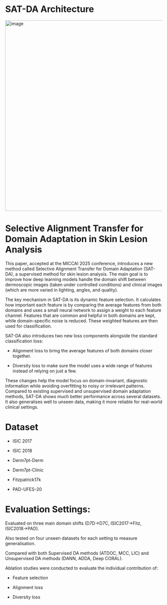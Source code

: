 # SAT-DA Architecture
<img width="612" alt="image" src="https://github.com/user-attachments/assets/18317d8a-d6e1-4d16-bbec-2373cff1fbf8" />

# Selective Alignment Transfer for Domain Adaptation in Skin Lesion Analysis

This paper, accepted at the MICCAI 2025 conference, introduces a new method called Selective Alignment Transfer for Domain Adaptation (SAT-DA), a supervised method for skin lesion analysis. The main goal is to improve how deep learning models handle the domain shift between dermoscopic images (taken under controlled conditions) and clinical images (which are more varied in lighting, angles, and quality).

The key mechanism in SAT-DA is its dynamic feature selection. It calculates how important each feature is by comparing the average features from both domains and uses a small neural network to assign a weight to each feature channel. Features that are common and helpful in both domains are kept, while domain-specific noise is reduced. These weighted features are then used for classification.

SAT-DA also introduces two new loss components alongside the standard classification loss:

- Alignment loss to bring the average features of both domains closer together.

- Diversity loss to make sure the model uses a wide range of features instead of relying on just a few.

These changes help the model focus on domain-invariant, diagnostic information while avoiding overfitting to noisy or irrelevant patterns. Compared to existing supervised and unsupervised domain adaptation methods, SAT-DA shows much better performance across several datasets. It also generalises well to unseen data, making it more reliable for real-world clinical settings.

# Dataset 
- ISIC 2017

- ISIC 2018

- Derm7pt-Derm

- Derm7pt-Clinic

- Fitzpatrick17k

- PAD-UFES-20
 
# Evaluation Settings:
Evaluated on three main domain shifts (D7D→D7C, ISIC2017→Fitz, ISIC2018→PAD).

Also tested on four unseen datasets for each setting to measure generalisation.

Compared with both Supervised DA methods (ATDOC, MCC, LIC) and Unsupervised DA methods (DANN, ADDA, Deep CORAL).

Ablation studies were conducted to evaluate the individual contribution of:

- Feature selection

- Alignment loss

- Diversity loss

